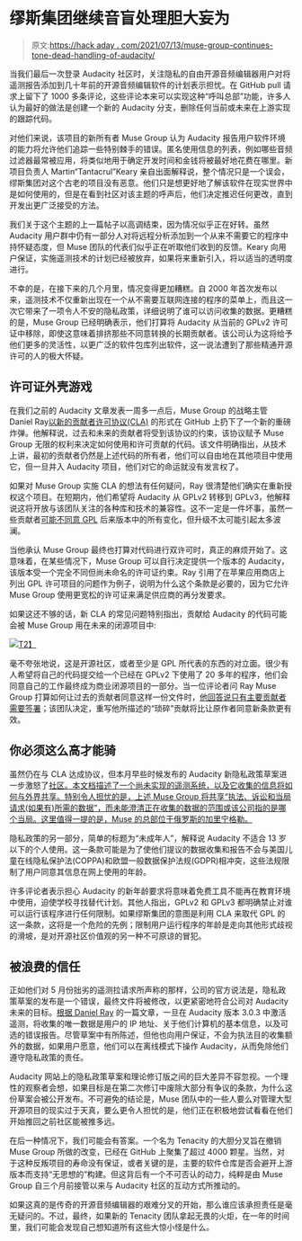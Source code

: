 # 缪斯集团继续音盲处理胆大妄为

> 原文:[https://hack aday . com/2021/07/13/muse-group-continues-tone-dead-handling-of-audacity/](https://hackaday.com/2021/07/13/muse-group-continues-tone-deaf-handling-of-audacity/)

当我们最后一次登录 Audacity 社区时，关注隐私的自由开源音频编辑器用户对将遥测报告添加到几十年前的开源音频编辑软件的计划表示担忧。在 GitHub pull 请求上留下了 1000 多条评论，这些评论本来可以实现这种“呼叫总部”功能，许多人认为最好的做法是创建一个新的 Audacity 分支，删除任何当前或未来在上游实现的跟踪代码。

对他们来说，该项目的新所有者 Muse Group 认为 Audacity 报告用户软件环境的能力将允许他们追踪一些特别棘手的错误。匿名使用信息的列表，例如哪些音频过滤器最常被应用，将类似地用于确定开发时间和金钱将被最好地花费在哪里。新项目负责人 Martin“Tantacrul”Keary 亲自出面解释说，整个情况只是一个误会，缪斯集团对这个古老的项目没有恶意。他们只是想更好地了解该软件在现实世界中是如何使用的，但是在看到社区对该主题的呼声后，他们决定推迟任何更改，直到开发出更广泛接受的方法。

我们关于这个主题的上一篇帖子以高调结束，因为情况似乎正在好转。虽然 Audacity 用户群中仍有一部分人对将远程分析添加到一个从来不需要它的程序中持怀疑态度，但 Muse 团队的代表们似乎正在听取他们收到的反馈。Keary 向用户保证，实施遥测技术的计划已经被放弃，如果将来重新引入，将以适当的透明度进行。

不幸的是，在接下来的几个月里，情况变得更加糟糕。自 2000 年首次发布以来，遥测技术不仅重新出现在一个从不需要互联网连接的程序的菜单上，而且这一次它带来了一项令人不安的隐私政策，详细说明了谁可以访问收集的数据。更糟糕的是，Muse Group 已经明确表示，他们打算将 Audacity 从当前的 GPLv2 许可证中移除，即使这意味着排挤那些不同意转换的长期贡献者。该公司认为这将给予他们更多的灵活性，以更广泛的软件包库列出软件，这一说法遭到了那些精通开源许可的人的极大怀疑。

## 许可证外壳游戏

在我们之前的 Audacity 文章发表一周多一点后，Muse Group 的战略主管 Daniel Ray[以新的贡献者许可协议(CLA)](https://github.com/audacity/audacity/discussions/932) 的形式在 GitHub 上扔下了一个新的重磅炸弹。他解释说，过去和未来的贡献者将受到该协议的约束，该协议赋予 Muse Group 无限的权利来决定如何使用和许可贡献的代码。该文件明确指出，从技术上讲，最初的贡献者仍然是上述代码的所有者，他们可以自由地在其他项目中使用它，但一旦并入 Audacity 项目，他们对它的命运就没有发言权了。

如果对 Muse Group 实施 CLA 的想法有任何疑问，Ray 很清楚他们确实在重新授权这个项目。在短期内，他们希望将 Audacity 从 GPLv2 转移到 GPLv3，他解释说这将开放与该团队关注的各种库和技术的兼容性。这不一定是一件坏事，虽然一些贡献者[可能不同意 GPL](https://hackaday.com/2017/12/13/accident-forgiveness-comes-to-gplv2/) 后来版本中的所有变化，但升级不太可能引起太多波澜。

当他承认 Muse Group 最终也打算对代码进行双许可时，真正的麻烦开始了。这意味着，在某些情况下，Muse Group 可以自行决定提供一个版本的 Audacity，该版本受一个完全不同但尚未命名的许可证约束。Ray 引用了在苹果应用商店上列出 GPL 许可项目的问题作为例子，说明为什么这个条款是必要的，因为它允许 Muse Group 使用更宽松的许可证来满足供应商的再分发要求。

如果这还不够的话，新 CLA 的常见问题特别指出，贡献给 Audacity 的代码可能会被 Muse Group 用在未来的闭源项目中:

[![](../Images/227c0f7d0887d6106c3dc2104016498c.png)T2】](https://hackaday.com/wp-content/uploads/2021/07/audacity_cla-e1626130237413.png)

毫不夸张地说，这是开源社区，或者至少是 GPL 所代表的东西的对立面。很少有人希望将自己的代码提交给一个已经在 GPLv2 下使用了 20 多年的程序，他们会同意自己的工作最终成为商业闭源项目的一部分。当一位评论者问 Ray Muse Group 打算如何让过去的贡献者同意这样一份文件时，[他回答说只有主要贡献者需要签署](https://github.com/audacity/audacity/discussions/932#discussioncomment-782743)；该团队决定，重写他所描述的“琐碎”贡献将比让原作者同意新条款更有效。

## 你必须这么高才能骑

虽然仍在与 CLA 达成协议，但本月早些时候发布的 Audacity 新隐私政策草案进一步激怒了[社区。本文档描述了一个尚未实现的遥测系统，以及它收集的信息将如何与外界共享。特别令人担忧的是，上述 Muse Group 将共享“执法、诉讼和当局请求(如果有)所需的数据”，而未能澄清正在收集的数据的范围或该公司指的是哪个当局。这里值得一提的是，Muse 的总部位于俄罗斯的加里宁格勒。](https://github.com/audacity/audacity/issues/1213)

隐私政策的另一部分，简单的标题为“未成年人”，解释说 Audacity 不适合 13 岁以下的个人使用。这一条款可能是为了使他们提议的数据收集和报告不会与美国儿童在线隐私保护法(COPPA)和欧盟一般数据保护法规(GDPR)相冲突，这些法规限制了用户同意其信息在网上使用的年龄。

许多评论者表示担心 Audacity 的新年龄要求将意味着免费工具不能再在教育环境中使用，迫使学校寻找替代计划。其他人指出，GPLv2 和 GPLv3 都明确禁止对谁可以运行该程序进行任何限制。如果缪斯集团的意图是利用 CLA 来取代 GPL 的这一条款，这将是一个危险的先例；限制用户运行程序的年龄是走向其他形式歧视的滑坡，是对开源社区价值观的另一种不可原谅的冒犯。

## 被浪费的信任

正如他们对 5 月份拙劣的遥测拉请求所声称的那样，公司的官方说法是，隐私政策草案的发布是一个错误，最终文件将被修改，以更紧密地符合公司对 Audacity 未来的目标。[根据 Daniel Ray](https://github.com/audacity/audacity/discussions/1225) 的一篇文章，一旦在 Audacity 版本 3.0.3 中激活遥测，将收集的唯一数据是用户的 IP 地址、关于他们计算机的基本信息，以及可选的错误报告。尽管草案中有所陈述，但他也向用户保证，不会为执法目的收集额外的数据，如果用户愿意，他们可以在离线模式下操作 Audacity，从而免除他们遵守隐私政策的责任。

Audacity 网站上的隐私政策草案和理论修订版之间的巨大差异不容忽视。一个理性的观察者会想，如果目标是在第二次修订中废除大部分有争议的条款，为什么这份草案会被公开发布。不可避免的结论是，Muse 团队中的一些人要么对管理大型开源项目的现实过于天真，要么更令人担忧的是，他们正在积极地尝试看看在他们开始推回之前社区能被推多远。

在后一种情况下，我们可能会有答案。一个名为 Tenacity 的大胆分叉旨在撤销 Muse Group 所做的改变，已经在 GitHub 上聚集了超过 4000 颗星。当然，对于这种反叛项目的寿命没有保证，或者关键的是，主要的软件仓库是否会避开上游版本而支持“无思想的”构建。但这背后有一个不可否认的动力，纯粹是由 Muse Group 自三个月前接管以来与 Audacity 社区的互动方式所推动的。

如果这真的是传奇的开源音频编辑器的艰难分叉的开始，那么谁应该承担责任是毫无疑问的。不过，最终，如果新的 Tenacity 团队拿起无畏的火炬，在一年的时间里，我们可能会发现自己想知道所有这些大惊小怪是什么。